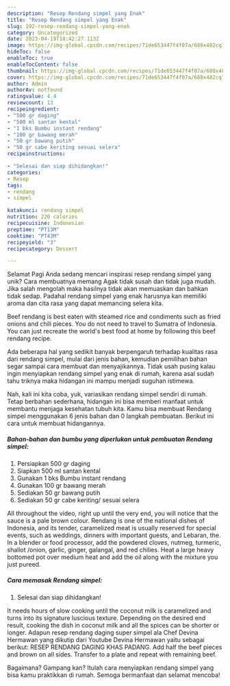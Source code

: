 ```yaml
---
description: "Resep Rendang simpel yang Enak"
title: "Resep Rendang simpel yang Enak"
slug: 192-resep-rendang-simpel-yang-enak
category: Uncategorized
date: 2023-04-19T18:42:27.113Z
image: https://img-global.cpcdn.com/recipes/71de653447f4f07a/680x482cq70/rendang-simpel-foto-resep-utama.jpg
hideToc: false
enableToc: true
enableTocContent: false
thumbnail: https://img-global.cpcdn.com/recipes/71de653447f4f07a/680x482cq70/rendang-simpel-foto-resep-utama.jpg
cover: https://img-global.cpcdn.com/recipes/71de653447f4f07a/680x482cq70/rendang-simpel-foto-resep-utama.jpg
author: Admin
authorAv: notfound
ratingvalue: 4.4
reviewcount: 13
recipeingredient:
- "500 gr daging"
- "500 ml santan kental"
- "1 bks Bumbu instant rendang"
- "100 gr bawang merah"
- "50 gr bawang putih"
- "50 gr cabe keriting sesuai selera"
recipeinstructions:

- "Selesai dan siap dihidangkan!"
categories:
- Resep
tags:
- rendang
- simpel

katakunci: rendang simpel 
nutrition: 220 calories
recipecuisine: Indonesian
preptime: "PT13M"
cooktime: "PT43M"
recipeyield: "3"
recipecategory: Dessert

---
```



Selamat Pagi Anda sedang mencari inspirasi resep rendang simpel yang unik? Cara membuatnya memang Agak tidak susah dan tidak juga mudah. Jika salah mengolah maka hasilnya tidak akan memuaskan dan bahkan tidak sedap. Padahal rendang simpel yang enak harusnya kan memiliki aroma dan cita rasa yang dapat memancing selera kita.


Beef rendang is best eaten with steamed rice and condiments such as fried onions and chili pieces. You do not need to travel to Sumatra of Indonesia. You can just recreate the world&#39;s best food at home by following this beef rendang recipe.

Ada beberapa hal yang sedikit banyak berpengaruh terhadap kualitas rasa dari rendang simpel, mulai dari jenis bahan, kemudian pemilihan bahan segar sampai cara membuat dan menyajikannya. Tidak usah pusing kalau ingin menyiapkan rendang simpel yang enak di rumah, karena asal sudah tahu triknya maka hidangan ini mampu menjadi suguhan istimewa.


Nah, kali ini kita coba, yuk, variasikan rendang simpel sendiri di rumah. Tetap berbahan sederhana, hidangan ini bisa memberi manfaat untuk membantu menjaga kesehatan tubuh kita. Kamu bisa membuat Rendang simpel menggunakan 6 jenis bahan dan 0 langkah pembuatan. Berikut ini cara untuk membuat hidangannya.

<!--inarticleads1-->

##### Bahan-bahan dan bumbu yang diperlukan untuk pembuatan Rendang simpel:

1. Persiapkan 500 gr daging
1. Siapkan 500 ml santan kental
1. Gunakan 1 bks Bumbu instant rendang
1. Gunakan 100 gr bawang merah
1. Sediakan 50 gr bawang putih
1. Sediakan 50 gr cabe keriting/ sesuai selera


All throughout the video, right up until the very end, you will notice that the sauce is a pale brown colour. Rendang is one of the national dishes of Indonesia, and its tender, caramelized meat is usually reserved for special events, such as weddings, dinners with important guests, and Lebaran, the. In a blender or food processor, add the powdered cloves, nutmeg, turmeric, shallot /onion, garlic, ginger, galangal, and red chilies. Heat a large heavy bottomed pot over medium heat and add the oil along with the mixture you just pureed. 

<!--inarticleads2-->

##### Cara memasak Rendang simpel:


1. Selesai dan siap dihidangkan!

It needs hours of slow cooking until the coconut milk is caramelized and turns into its signature luscious texture. Depending on the desired end result, cooking the dish in coconut milk and all the spices can be shorter or longer. Adapun resep rendang daging super simpel ala Chef Devina Hermawan yang dikutip dari Youtube Devina Hermawan yaitu sebagai berikut: RESEP RENDANG DAGING KHAS PADANG. Add half the beef pieces and brown on all sides. Transfer to a plate and repeat with remaining beef. 

Bagaimana? Gampang kan? Itulah cara menyiapkan rendang simpel yang bisa kamu praktikkan di rumah. Semoga bermanfaat dan selamat mencoba!
